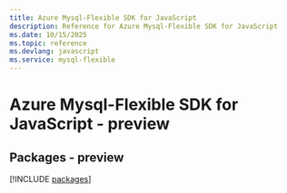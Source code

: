 ```yaml
---
title: Azure Mysql-Flexible SDK for JavaScript
description: Reference for Azure Mysql-Flexible SDK for JavaScript
ms.date: 10/15/2025
ms.topic: reference
ms.devlang: javascript
ms.service: mysql-flexible
---
```

# Azure Mysql-Flexible SDK for JavaScript - preview
## Packages - preview
[!INCLUDE [packages](mysql-flexible-index.md)]